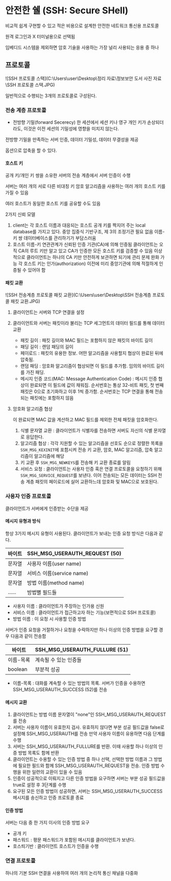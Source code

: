 # 안전한 쉘 (SSH: Secure SHell)

비교적 쉽게 구현할 수 있고 적은 비용으로 설계한 안전한 네트워크 통신용 프로토콜

원격 로그인과 X 터미널용으로 선택됨

임베디드 시스템을 제외하면 암호 기술을 사용하는 가장 널리 사용되는 응용 중 하나

## 프로토콜

![SSH 프로토콜 스택](C:\Users\user\Desktop\정리 자료\정보보안 도서 사진 자료\SSH 프로토콜 스택.JPG)

일반적으로 수행되는 3개의 프로토콜로 구성된다.

### 전송 계층 프로토콜

- 전방향 기밀(forward Secerecy)
    한 세션에서 세션 키나 영구 개인 키가 손상되더라도, 이것은 이전 세션의 기밀성에 영향을 미치지 않는다.

전방향 기밀을 만족하는 서버 인증, 데이터 기밀성, 데이터 무결성을 제공

옵션으로 압축을 할 수 있다.

#### 호스트 키

공개 키/개인 키 쌍을 소유한 서버의 전송 계층에서 서버 인증이 수행

서버는 여러 개의 서로 다른 비대칭 키 암호 알고리즘을 사용하는 여러 개의 호스트 키를 가질 수 있음

여러 호스트가 동일한 호스트 키를 공유할 수도 있음



2가지 신뢰 모델

1. client는 각 호스트 이름과 대응되는 호스트 공개 키를 짝지어 주는 local database를 가지고 있다.
    중앙 집중식 기반구조, 제 3의 조정기관 필요 없음
    이름-키 쌍 데이터베이스를 관리하기가 부담스러움
2. 호스트 이름-키 연관관계가 신뢰된 인증 기관(CA)에 의해 인증됨
    클라이언트는 오직 CA의 루트 키만 알고 있고 CA가 인증한 모든 호스트 키를 검증할 수 있음
    이상적으로 클라이언트는 하나의 CA 키만 안전하게 보관하면 되기에 관리 문제 완화 가능
    각 호스트 키는 인가(authorization) 이전에 미리 중앙기관에 의해 적절하게 인증될 수 있어야 함

#### 패킷 교환

![SSH 전송계층 프로토콜 패킷 교환](C:\Users\user\Desktop\SSH 전송계층 프로토콜 패킷 교환.JPG)

1. 클라이언트는 서버와 TCP 연결을 설정

2. 클라이언트와 서버는 패킷이라 불리는 TCP 세그먼트의 데이터 필드를 통해 데이터 교환

    - 패킷 길이 : 패킷 길이와 MAC 필드는 포함하지 않은 패킷의 바이트 길이
    - 패딩 길이 : 랜덤 패딩의 길이
    - 페이로드 : 패킷의 유용한 정보. 어떤 알고리즘을 사용할지 협상이 완료된 뒤에 압축됨.
    - 랜덤 패딩 : 암호화 알고리즘이 협상되면 이 필드를 추가함. 임의의 바이트 길이를 가진 패딩.
    - 메시지 인증 코드(MAC: Message Authentication Code) : 메시지 인증 협상이 완료되면 이 필드에 값이 채워짐.
        순서번호는 통상 32-비트 패킷, 첫 번째 패킷은 0으로 초기화하고 이후 1씩 증가함.
        순서번호는 TCP 연결을 통해 전송되는 패킷에는 포함하지 않음

3. 암호화 알고리즘 협상

    이 완료되면 MAC 값을 계산하고 MAC 필드를 제외한 전체 패킷을 암호화한다.

    1. 식별 문자열 교환 : 클라이언트가 식별자를 전송하면 서버도 자신의 식별 문자열로 응답한다.
    2. 알고리즘 협상 : 각각 지원할 수 있는 알고리즘을 선호도 순으로 정렬한 목록을 `SSH_MSG_KEXINIT`에 포함시켜 전송
        키 교환, 암호, MAC 알고리즘, 압축 알고리즘이 알고리즘에 해당
    3. 키 교환 후 `SSH_MSG_NEWKEYS`를 전송해 키 교환 종료를 알림
    4. 서비스 요청 : 클라이언트는 사용자 인증 혹은 연결 프로토콜을 요청하기 위해 `SSH_MSG_SERVICE_REQUEST`를 보낸다.
        이어 전송되는 모든 데이터는 SSH 전송 계층 패킷의 페이로드에 실어 교환하느데 암호화 및 MAC으로 보호된다.

### 사용자 인증 프로토콜

클라이언트가 서버에게 인증받는 수단을 제공

#### 메시지 유형과 방식

항상 3가지 메시지 유형이 사용된다. 클라이언트가 보내는 인증 요청 방식은 다음과 같다.

| 바이트 | SSH_MSG_USERAUTH_REQUEST (50) |
| ------ | ----------------------------- |
| 문자열 | 사용자 이름(user name)        |
| 문자열 | 서비스 이름(service name)     |
| 문자열 | 방법 이름(method name)        |
| ...... | 방법별 필드들                 |

- 사용자 이름 : 클라이언트가 주장하는 인가용 신원
- 서비스 이름 : 클라이언트가 접근하고자 하는 기능(보편적으로 SSH 프로토콜)
- 방법 이름 : 이 요청 시 사용할 인증 방법

서버가 인증 요청을 거절하거나 요청을 수락하지만 하나 이상의 인증 방법을 요구할 경우 다음과 같이 전송함

| 바이트    | SSH_MSG_USERAUTH_FULLURE (51) |
| --------- | ----------------------------- |
| 이름-목록 | 계속될 수 있는 인증들         |
| boolean   | 부분적 성공                   |

- 이름-목록 : 대화를 계속할 수 있는 방법의 목록. 서버가 인증을 수용하면 SSH_MSG_USERAUTH_SUCCESS (52)를 전송

#### 메시지 교환

1. 클라이언트는 방법 이름 문자열이 "none"인 SSH_MSG_USERAUTH_REQUEST를 전송
2. 서버는 사용자 이름이 유효한지 검사. 유효하지 않다면 부분 성공 필드값을 false로 설정해 SSH_MSG_USERAUTH를 전송
    만약 사용자 이름이 유용하면 다음 단계를 수행
3. 서버는 SSH_MSG_USERAUTH_FULLURE를 반환. 이때 사용할 하나 이상의 인증 방법 목록도 함께 반환
4. 클라이언트는 수용할 수 있는 인증 방법 중 하나 선택, 선택한 방법 이름과 그 방법에 필요한 필드와 함께 SSH_MSG_USERAUTH_REQUEST을 전송. 인증 방법 수행을 위한 일련의 교환이 있을 수 있음
5. 인증이 성공적으로 이뤄지고 다른 인증 방법을 요구하면 서버는 부분 성공 필드값을 true로 설정 후 3단계를 수행
6. 요구된 모든 인증 방법이 성공하면, 서버는 SSH_MSG_USERAUTH_SUCCESS 메시지를 송신하고 인증 프로토콜 종료

#### 인증 방법

서버는 다음 중 한 가지 이사의 인증 방법 요구

- 공개 키
- 패스워드 : 평문 패스워드가 포함된 메시지를 클라이언트가 보낸다.
- 호스틔기반 : 클라이언트 호스트가 인증을 수행

### 연결 프로토콜

하나의 기본 SSH 연결을 사용하여 여러 개의 논리적 통신 채널을 다중화

